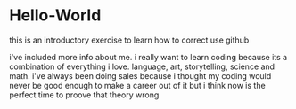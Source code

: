 # Hello-World
this is an introductory exercise to learn how to correct use github

i've included more info about me. 
i really want to learn coding because its a combination of everything i love.
language, art, storytelling, science and math.
i've always been doing sales because i thought my coding would never be good enough to make a career out of it but i think now is the perfect time to proove that theory wrong
